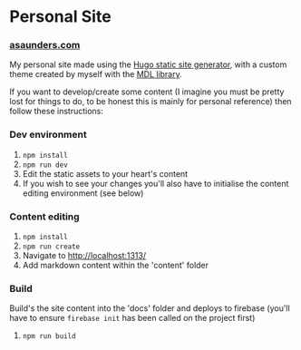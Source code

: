 # Personal Site

### [asaunders.com](www.asaunders.com)

My personal site made using the [Hugo static site generator](https://gohugo.io/), with a custom theme created by myself with the [MDL library](https://getmdl.io/index.html).

If you want to develop/create some content (I imagine you must be pretty lost for things to do, to be honest this is mainly for personal reference) then follow these instructions:

### Dev environment
1. `npm install`
2. `npm run dev`
3. Edit the static assets to your heart's content
4. If you wish to see your changes you'll also have to initialise the content editing environment (see below)

### Content editing
1. `npm install`
2. `npm run create`
3. Navigate to [http://localhost:1313/](http://localhost:1313/)
4. Add markdown content within the 'content' folder

### Build
Build's the site content into the 'docs' folder and deploys to firebase (you'll have to ensure `firebase init` has been called on the project first)

1. `npm run build`
